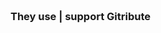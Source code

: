 
<br>
<br>
<br>
<br>

<h3 class="has-text-centered mt-6 mb-0">
  They use | support Gitribute
</h3>
